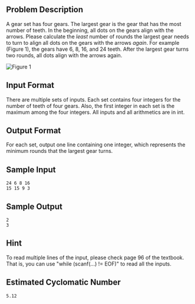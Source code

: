 ## Problem Description ##
A gear set has four gears.
The largest gear is the gear that has the most number of teeth.
In the beginning, all dots on the gears align with the arrows.
Please calculate the *least* number of rounds the largest gear needs to turn to align all dots on the gears with the arrows *again*.
For example (Figure 1), the gears have 6, 8, 16, and 24 teeth.
After the largest gear turns two rounds, all dots align with the arrows again.

![Figure 1](/images/problems/p10321.png)

## Input Format ##
There are multiple sets of inputs.
Each set contains four integers for the number of teeth of four gears.
Also, the first integer in each set is the maximum among the four integers.
All inputs and all arithmetics are in int.

## Output Format ##
For each set, output one line containing one integer, which represents the minimum rounds that the largest gear turns.

## Sample Input ##
```
24 6 8 16
15 15 9 3
```

## Sample Output ##
```
2
3
```

## Hint ##
To read multiple lines of the input, please check page 96 of the textbook.
That is, you can use "while (scanf(...) != EOF)" to read all the inputs.

## Estimated Cyclomatic Number ##
```
5.12
```
